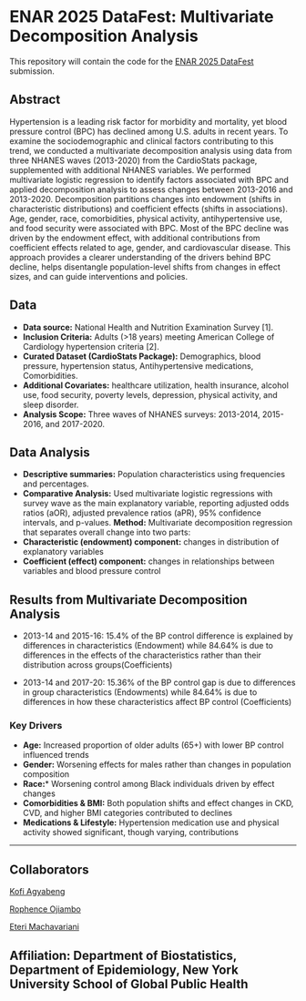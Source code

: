 # ENAR 2025 DataFest: Multivariate Decomposition Analysis

This repository will contain the code for the [ENAR 2025 DataFest](https://www.enar.org/meetings/spring2025/program/datafest_submission.cfm) submission.


## Abstract

Hypertension is a leading risk factor for morbidity and mortality, yet blood pressure control (BPC) has declined among U.S. adults in recent years. To examine the sociodemographic and clinical factors contributing to this trend, we conducted a multivariate decomposition analysis using data from three NHANES waves (2013-2020) from the CardioStats package, supplemented with additional NHANES variables. We performed multivariate logistic regression to identify factors associated with BPC and applied decomposition analysis to assess changes between 2013-2016 and 2013-2020. 
Decomposition partitions changes into endowment (shifts in characteristic distributions) and coefficient effects (shifts in associations). Age, gender, race, comorbidities, physical activity, antihypertensive use, and food security were associated with BPC. Most of the BPC decline was driven by the endowment effect, with additional contributions from coefficient effects related to age, gender, and cardiovascular disease. This approach provides a clearer understanding of the drivers behind BPC decline, helps disentangle population-level shifts from changes in effect sizes, and can guide interventions and policies. 


## Data

- **Data source:** National Health and Nutrition Examination Survey [1].
- **Inclusion Criteria:** Adults (>18 years) meeting American College of Cardiology hypertension criteria [2].
- **Curated Dataset (CardioStats Package):** Demographics, blood pressure, hypertension status, Antihypertensive medications, Comorbidities.
- **Additional Covariates:** healthcare utilization, health insurance, alcohol use, food security, poverty levels, depression, physical activity, and sleep disorder. 
- **Analysis Scope:** Three waves of NHANES surveys: 2013-2014, 2015-2016, and 2017-2020.


## Data Analysis

- **Descriptive summaries:** Population characteristics using frequencies and percentages.
- **Comparative Analysis:** Used multivariate logistic regressions with survey wave as the main explanatory variable, reporting adjusted odds ratios (aOR), adjusted prevalence ratios (aPR), 95% confidence intervals, and p-values.
**Method:** Multivariate decomposition regression that separates overall change into two parts:
- **Characteristic (endowment) component:** changes in distribution of explanatory variables
- **Coefficient (effect) component:** changes in relationships between variables and blood pressure control

## Results from Multivariate Decomposition Analysis
- 2013-14 and 2015-16: 15.4% of the BP control difference is explained by differences in characteristics (Endowment) while 84.64% is due to differences in the effects of the characteristics rather than their distribution across groups(Coefficients)

- 2013-14 and 2017-20: 15.36% of the BP control gap is due to differences in group characteristics (Endowments) while 84.64% is due to differences in how these characteristics affect BP control (Coefficients)

### Key Drivers
- **Age:** Increased proportion of older adults (65+) with lower BP control influenced trends
- **Gender:** Worsening effects for males rather than changes in population composition
- **Race:*** Worsening control among Black individuals driven by effect changes
- **Comorbidities & BMI:** Both population shifts and effect changes in CKD, CVD, and higher BMI categories contributed to declines
- **Medications & Lifestyle:** Hypertension medication use and physical activity showed significant, though varying, contributions

  
-------------------------------------------------------------
## Collaborators

[Kofi Agyabeng](https://github.com/soothe-one)

[Rophence Ojiambo](https://github.com/rophenceojiambo)

[Eteri Machavariani](https://github.com/uvarossa)

**Affiliation:** Department of Biostatistics, Department of Epidemiology, New York University School of Global Public Health
-------------------------------------------------------------



